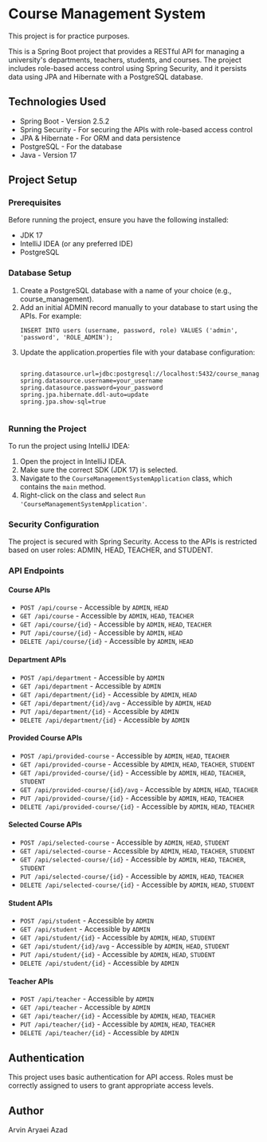 <h1>Course Management System</h1>

<p>This project is for practice purposes.</p>
<p>
This is a Spring Boot project that provides a RESTful API for managing a university's departments, teachers, students, and courses. The project includes role-based access control using Spring Security, and it persists data using JPA and Hibernate with a PostgreSQL database.
</p>

<h2>Technologies Used</h2>

<ul>
  <li>Spring Boot - Version 2.5.2</li>
  <li>Spring Security - For securing the APIs with role-based access control</li>
  <li>JPA & Hibernate - For ORM and data persistence</li>
  <li>PostgreSQL - For the database</li>
  <li>Java - Version 17</li>
</ul>


<h2>Project Setup</h2>

<h3>Prerequisites</h3>

Before running the project, ensure you have the following installed:

<ul>
<li>JDK 17</li>
<li>IntelliJ IDEA (or any preferred IDE)</li>
<li>PostgreSQL</li>
</ul>

<h3>Database Setup</h3>

<ol>
    <li>Create a PostgreSQL database with a name of your choice (e.g., course_management).</li>
    <li>Add an initial ADMIN record manually to your database to start using the APIs. For example:
        <pre><code>INSERT INTO users (username, password, role) VALUES ('admin', 'password', 'ROLE_ADMIN');</code></pre>
    </li>
    <li>Update the application.properties file with your database configuration:
        <pre><code>
spring.datasource.url=jdbc:postgresql://localhost:5432/course_management
spring.datasource.username=your_username
spring.datasource.password=your_password
spring.jpa.hibernate.ddl-auto=update
spring.jpa.show-sql=true
        </code></pre>
    </li>
</ol>


<h3>Running the Project</h3>

<p>To run the project using IntelliJ IDEA:</p>

<ol>
    <li>Open the project in IntelliJ IDEA.</li>
    <li>Make sure the correct SDK (JDK 17) is selected.</li>
    <li>Navigate to the <code>CourseManagementSystemApplication</code> class, which contains the <code>main</code> method.</li>
    <li>Right-click on the class and select <code>Run 'CourseManagementSystemApplication'</code>.</li>
</ol>


<h3>Security Configuration</h3>

<p>The project is secured with Spring Security. Access to the APIs is restricted based on user roles: ADMIN, HEAD, TEACHER, and STUDENT.</p>

<h3>API Endpoints</h3>

<h4>Course APIs</h4>
<ul>
    <li><code>POST /api/course</code> - Accessible by <code>ADMIN</code>, <code>HEAD</code></li>
    <li><code>GET /api/course</code> - Accessible by <code>ADMIN</code>, <code>HEAD</code>, <code>TEACHER</code></li>
    <li><code>GET /api/course/{id}</code> - Accessible by <code>ADMIN</code>, <code>HEAD</code>, <code>TEACHER</code></li>
    <li><code>PUT /api/course/{id}</code> - Accessible by <code>ADMIN</code>, <code>HEAD</code></li>
    <li><code>DELETE /api/course/{id}</code> - Accessible by <code>ADMIN</code>, <code>HEAD</code></li>
</ul>


<h4>Department APIs</h4>
<ul>
    <li><code>POST /api/department</code> - Accessible by <code>ADMIN</code></li>
    <li><code>GET /api/department</code> - Accessible by <code>ADMIN</code></li>
    <li><code>GET /api/department/{id}</code> - Accessible by <code>ADMIN</code>, <code>HEAD</code></li>
    <li><code>GET /api/department/{id}/avg</code> - Accessible by <code>ADMIN</code>, <code>HEAD</code></li>
    <li><code>PUT /api/department/{id}</code> - Accessible by <code>ADMIN</code></li>
    <li><code>DELETE /api/department/{id}</code> - Accessible by <code>ADMIN</code></li>
</ul>


<h4>Provided Course APIs</h4>
<ul>
    <li><code>POST /api/provided-course</code> - Accessible by <code>ADMIN</code>, <code>HEAD</code>, <code>TEACHER</code></li>
    <li><code>GET /api/provided-course</code> - Accessible by <code>ADMIN</code>, <code>HEAD</code>, <code>TEACHER</code>, <code>STUDENT</code></li>
    <li><code>GET /api/provided-course/{id}</code> - Accessible by <code>ADMIN</code>, <code>HEAD</code>, <code>TEACHER</code>, <code>STUDENT</code></li>
    <li><code>GET /api/provided-course/{id}/avg</code> - Accessible by <code>ADMIN</code>, <code>HEAD</code>, <code>TEACHER</code></li>
    <li><code>PUT /api/provided-course/{id}</code> - Accessible by <code>ADMIN</code>, <code>HEAD</code>, <code>TEACHER</code></li>
    <li><code>DELETE /api/provided-course/{id}</code> - Accessible by <code>ADMIN</code>, <code>HEAD</code>, <code>TEACHER</code></li>
</ul>


<h4>Selected Course APIs</h4>
<ul>
    <li><code>POST /api/selected-course</code> - Accessible by <code>ADMIN</code>, <code>HEAD</code>, <code>STUDENT</code></li>
    <li><code>GET /api/selected-course</code> - Accessible by <code>ADMIN</code>, <code>HEAD</code>, <code>TEACHER</code>, <code>STUDENT</code></li>
    <li><code>GET /api/selected-course/{id}</code> - Accessible by <code>ADMIN</code>, <code>HEAD</code>, <code>TEACHER</code>, <code>STUDENT</code></li>
    <li><code>PUT /api/selected-course/{id}</code> - Accessible by <code>ADMIN</code>, <code>HEAD</code>, <code>TEACHER</code></li>
    <li><code>DELETE /api/selected-course/{id}</code> - Accessible by <code>ADMIN</code>, <code>HEAD</code>, <code>STUDENT</code></li>
</ul>


<h4>Student APIs</h4>
<ul>
    <li><code>POST /api/student</code> - Accessible by <code>ADMIN</code></li>
    <li><code>GET /api/student</code> - Accessible by <code>ADMIN</code></li>
    <li><code>GET /api/student/{id}</code> - Accessible by <code>ADMIN</code>, <code>HEAD</code>, <code>STUDENT</code></li>
    <li><code>GET /api/student/{id}/avg</code> - Accessible by <code>ADMIN</code>, <code>HEAD</code>, <code>STUDENT</code></li>
    <li><code>PUT /api/student/{id}</code> - Accessible by <code>ADMIN</code>, <code>HEAD</code>, <code>STUDENT</code></li>
    <li><code>DELETE /api/student/{id}</code> - Accessible by <code>ADMIN</code></li>
</ul>


<h4>Teacher APIs</h4>
<ul>
    <li><code>POST /api/teacher</code> - Accessible by <code>ADMIN</code></li>
    <li><code>GET /api/teacher</code> - Accessible by <code>ADMIN</code></li>
    <li><code>GET /api/teacher/{id}</code> - Accessible by <code>ADMIN</code>, <code>HEAD</code>, <code>TEACHER</code></li>
    <li><code>PUT /api/teacher/{id}</code> - Accessible by <code>ADMIN</code>, <code>HEAD</code>, <code>TEACHER</code></li>
    <li><code>DELETE /api/teacher/{id}</code> - Accessible by <code>ADMIN</code></li>
</ul>


<h2>Authentication</h2>
<p>
This project uses basic authentication for API access. Roles must be correctly assigned to users to grant appropriate access levels.
</p>
<h2>Author</h2>

<p>Arvin Aryaei Azad</p>
